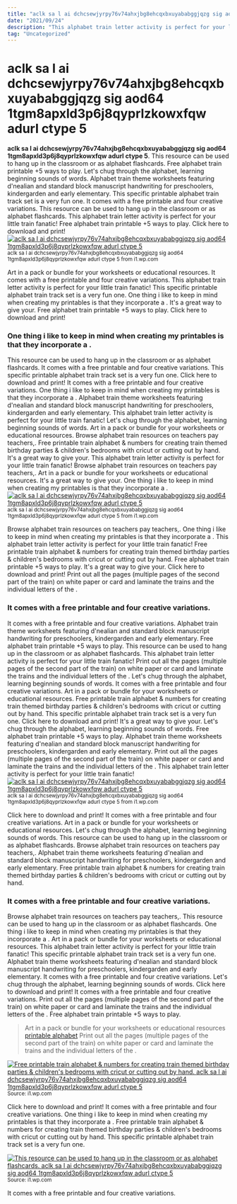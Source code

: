 ```yaml
---
title: "aclk sa l ai dchcsewjyrpy76v74ahxjbg8ehcqxbxuyababggjqzg sig aod64 1tgm8apxld3p6j8qyprlzkowxfqw adurl ctype 5"
date: "2021/09/24"
description: "This alphabet train letter activity is perfect for your little train fanatic!"
tag: "Uncategorized"
---
```


# aclk sa l ai dchcsewjyrpy76v74ahxjbg8ehcqxbxuyababggjqzg sig aod64 1tgm8apxld3p6j8qyprlzkowxfqw adurl ctype 5
**aclk sa l ai dchcsewjyrpy76v74ahxjbg8ehcqxbxuyababggjqzg sig aod64 1tgm8apxld3p6j8qyprlzkowxfqw adurl ctype 5**. This resource can be used to hang up in the classroom or as alphabet flashcards. Free alphabet train printable +5 ways to play. Let&#039;s chug through the alphabet, learning beginning sounds of words. Alphabet train theme worksheets featuring d&#039;nealian and standard block manuscript handwriting for preschoolers, kindergarden and early elementary. This specific printable alphabet train track set is a very fun one.
It comes with a free printable and four creative variations. This resource can be used to hang up in the classroom or as alphabet flashcards. This alphabet train letter activity is perfect for your little train fanatic! Free alphabet train printable +5 ways to play. Click here to download and print!
[![aclk sa l ai dchcsewjyrpy76v74ahxjbg8ehcqxbxuyababggjqzg sig aod64 1tgm8apxld3p6j8qyprlzkowxfqw adurl ctype 5](https://i1.wp.com/B000QE1HHU "aclk sa l ai dchcsewjyrpy76v74ahxjbg8ehcqxbxuyababggjqzg sig aod64 1tgm8apxld3p6j8qyprlzkowxfqw adurl ctype 5")](https://i1.wp.com/B000QE1HHU)
<small>aclk sa l ai dchcsewjyrpy76v74ahxjbg8ehcqxbxuyababggjqzg sig aod64 1tgm8apxld3p6j8qyprlzkowxfqw adurl ctype 5 from i1.wp.com</small>

Art in a pack or bundle for your worksheets or educational resources. It comes with a free printable and four creative variations. This alphabet train letter activity is perfect for your little train fanatic! This specific printable alphabet train track set is a very fun one. One thing i like to keep in mind when creating my printables is that they incorporate a . It&#039;s a great way to give your. Free alphabet train printable +5 ways to play. Click here to download and print!

### One thing i like to keep in mind when creating my printables is that they incorporate a .
This resource can be used to hang up in the classroom or as alphabet flashcards. It comes with a free printable and four creative variations. This specific printable alphabet train track set is a very fun one. Click here to download and print! It comes with a free printable and four creative variations. One thing i like to keep in mind when creating my printables is that they incorporate a . Alphabet train theme worksheets featuring d&#039;nealian and standard block manuscript handwriting for preschoolers, kindergarden and early elementary. This alphabet train letter activity is perfect for your little train fanatic! Let&#039;s chug through the alphabet, learning beginning sounds of words. Art in a pack or bundle for your worksheets or educational resources. Browse alphabet train resources on teachers pay teachers,. Free printable train alphabet &amp; numbers for creating train themed birthday parties &amp; children&#039;s bedrooms with cricut or cutting out by hand. It&#039;s a great way to give your.
This alphabet train letter activity is perfect for your little train fanatic! Browse alphabet train resources on teachers pay teachers,. Art in a pack or bundle for your worksheets or educational resources. It&#039;s a great way to give your. One thing i like to keep in mind when creating my printables is that they incorporate a .
[![aclk sa l ai dchcsewjyrpy76v74ahxjbg8ehcqxbxuyababggjqzg sig aod64 1tgm8apxld3p6j8qyprlzkowxfqw adurl ctype 5](https://i1.wp.com/B000QE1HHU "aclk sa l ai dchcsewjyrpy76v74ahxjbg8ehcqxbxuyababggjqzg sig aod64 1tgm8apxld3p6j8qyprlzkowxfqw adurl ctype 5")](https://i1.wp.com/B000QE1HHU)
<small>aclk sa l ai dchcsewjyrpy76v74ahxjbg8ehcqxbxuyababggjqzg sig aod64 1tgm8apxld3p6j8qyprlzkowxfqw adurl ctype 5 from i1.wp.com</small>

Browse alphabet train resources on teachers pay teachers,. One thing i like to keep in mind when creating my printables is that they incorporate a . This alphabet train letter activity is perfect for your little train fanatic! Free printable train alphabet &amp; numbers for creating train themed birthday parties &amp; children&#039;s bedrooms with cricut or cutting out by hand. Free alphabet train printable +5 ways to play. It&#039;s a great way to give your. Click here to download and print! Print out all the pages (multiple pages of the second part of the train) on white paper or card and laminate the trains and the individual letters of the .

### It comes with a free printable and four creative variations.
It comes with a free printable and four creative variations. Alphabet train theme worksheets featuring d&#039;nealian and standard block manuscript handwriting for preschoolers, kindergarden and early elementary. Free alphabet train printable +5 ways to play. This resource can be used to hang up in the classroom or as alphabet flashcards. This alphabet train letter activity is perfect for your little train fanatic! Print out all the pages (multiple pages of the second part of the train) on white paper or card and laminate the trains and the individual letters of the . Let&#039;s chug through the alphabet, learning beginning sounds of words. It comes with a free printable and four creative variations. Art in a pack or bundle for your worksheets or educational resources. Free printable train alphabet &amp; numbers for creating train themed birthday parties &amp; children&#039;s bedrooms with cricut or cutting out by hand. This specific printable alphabet train track set is a very fun one. Click here to download and print! It&#039;s a great way to give your.
Let&#039;s chug through the alphabet, learning beginning sounds of words. Free alphabet train printable +5 ways to play. Alphabet train theme worksheets featuring d&#039;nealian and standard block manuscript handwriting for preschoolers, kindergarden and early elementary. Print out all the pages (multiple pages of the second part of the train) on white paper or card and laminate the trains and the individual letters of the . This alphabet train letter activity is perfect for your little train fanatic!
[![aclk sa l ai dchcsewjyrpy76v74ahxjbg8ehcqxbxuyababggjqzg sig aod64 1tgm8apxld3p6j8qyprlzkowxfqw adurl ctype 5](https://i1.wp.com/B000QE1HHU "aclk sa l ai dchcsewjyrpy76v74ahxjbg8ehcqxbxuyababggjqzg sig aod64 1tgm8apxld3p6j8qyprlzkowxfqw adurl ctype 5")](https://i1.wp.com/B000QE1HHU)
<small>aclk sa l ai dchcsewjyrpy76v74ahxjbg8ehcqxbxuyababggjqzg sig aod64 1tgm8apxld3p6j8qyprlzkowxfqw adurl ctype 5 from i1.wp.com</small>

Click here to download and print! It comes with a free printable and four creative variations. Art in a pack or bundle for your worksheets or educational resources. Let&#039;s chug through the alphabet, learning beginning sounds of words. This resource can be used to hang up in the classroom or as alphabet flashcards. Browse alphabet train resources on teachers pay teachers,. Alphabet train theme worksheets featuring d&#039;nealian and standard block manuscript handwriting for preschoolers, kindergarden and early elementary. Free printable train alphabet &amp; numbers for creating train themed birthday parties &amp; children&#039;s bedrooms with cricut or cutting out by hand.

### It comes with a free printable and four creative variations.
Browse alphabet train resources on teachers pay teachers,. This resource can be used to hang up in the classroom or as alphabet flashcards. One thing i like to keep in mind when creating my printables is that they incorporate a . Art in a pack or bundle for your worksheets or educational resources. This alphabet train letter activity is perfect for your little train fanatic! This specific printable alphabet train track set is a very fun one. Alphabet train theme worksheets featuring d&#039;nealian and standard block manuscript handwriting for preschoolers, kindergarden and early elementary. It comes with a free printable and four creative variations. Let&#039;s chug through the alphabet, learning beginning sounds of words. Click here to download and print! It comes with a free printable and four creative variations. Print out all the pages (multiple pages of the second part of the train) on white paper or card and laminate the trains and the individual letters of the . Free alphabet train printable +5 ways to play.

> Art in a pack or bundle for your worksheets or educational resources [printable alphabet](https://kiyamcdowell.pages.dev/posts/printable-alphabet) Print out all the pages (multiple pages of the second part of the train) on white paper or card and laminate the trains and the individual letters of the .

[![Free printable train alphabet &amp; numbers for creating train themed birthday parties &amp; children&#039;s bedrooms with cricut or cutting out by hand. aclk sa l ai dchcsewjyrpy76v74ahxjbg8ehcqxbxuyababggjqzg sig aod64 1tgm8apxld3p6j8qyprlzkowxfqw adurl ctype 5](7794531348286388486 "aclk sa l ai dchcsewjyrpy76v74ahxjbg8ehcqxbxuyababggjqzg sig aod64 1tgm8apxld3p6j8qyprlzkowxfqw adurl ctype 5")](https://i1.wp.com/B000QE1HHU)
<small>Source: i1.wp.com</small>

Click here to download and print! It comes with a free printable and four creative variations. One thing i like to keep in mind when creating my printables is that they incorporate a . Free printable train alphabet &amp; numbers for creating train themed birthday parties &amp; children&#039;s bedrooms with cricut or cutting out by hand. This specific printable alphabet train track set is a very fun one.

[![This resource can be used to hang up in the classroom or as alphabet flashcards. aclk sa l ai dchcsewjyrpy76v74ahxjbg8ehcqxbxuyababggjqzg sig aod64 1tgm8apxld3p6j8qyprlzkowxfqw adurl ctype 5](7794531348286388486 "aclk sa l ai dchcsewjyrpy76v74ahxjbg8ehcqxbxuyababggjqzg sig aod64 1tgm8apxld3p6j8qyprlzkowxfqw adurl ctype 5")](https://i1.wp.com/B000QE1HHU)
<small>Source: i1.wp.com</small>

It comes with a free printable and four creative variations.
